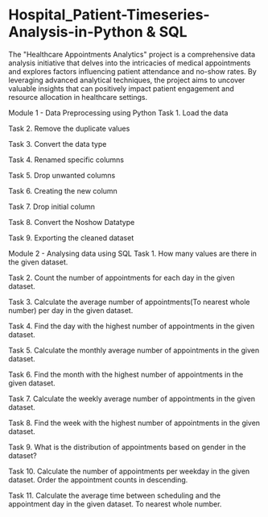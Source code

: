 # Hospital_Patient-Timeseries-Analysis-in-Python & SQL

The "Healthcare Appointments Analytics" project is a comprehensive data analysis initiative that delves into the intricacies of medical appointments and explores factors influencing patient attendance and no-show rates. By leveraging advanced analytical techniques, the project aims to uncover valuable insights that can positively impact patient engagement and resource allocation in healthcare settings.

Module 1 - Data Preprocessing using Python
Task 1. Load the data

Task 2. Remove the duplicate values

Task 3. Convert the data type

Task 4. Renamed specific columns

Task 5. Drop unwanted columns

Task 6. Creating the new column

Task 7. Drop initial column

Task 8. Convert the Noshow Datatype

Task 9. Exporting the cleaned dataset


Module 2 - Analysing data using SQL
Task 1. How many values are there in the given dataset.

Task 2. Count the number of appointments for each day in the given dataset.

Task 3. Calculate the average number of appointments(To nearest whole number) per day in the given dataset.

Task 4. Find the day with the highest number of appointments in the given dataset.

Task 5. Calculate the monthly average number of appointments in the given dataset.

Task 6. Find the month with the highest number of appointments in the given dataset.

Task 7. Calculate the weekly average number of appointments in the given dataset.

Task 8. Find the week with the highest number of appointments in the given dataset.

Task 9. What is the distribution of appointments based on gender in the dataset?

Task 10. Calculate the number of appointments per weekday in the given dataset. Order the appointment counts in descending.

Task 11. Calculate the average time between scheduling and the appointment day in the given dataset. To nearest whole number.
